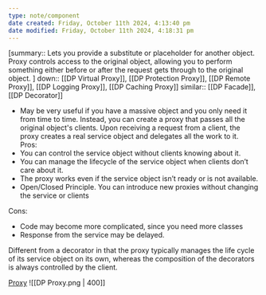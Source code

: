 ```yaml
---
type: note/component
date created: Friday, October 11th 2024, 4:13:40 pm
date modified: Friday, October 11th 2024, 4:18:31 pm
---
```

[summary:: Lets you provide a substitute or placeholder for another object. Proxy controls access to the original object, allowing you to perform something either before or after the request gets through to the original object. ]
down:: [[DP Virtual Proxy]], [[DP Protection Proxy]], [[DP Remote Proxy]], [[DP Logging Proxy]], [[DP Caching Proxy]]
similar:: [[DP Facade]], [[DP Decorator]]

- May be very useful if you have a massive object and you only need it from time to time. Instead, you can create a proxy that passes all the original object's clients. Upon receiving a request from a client, the proxy creates a real service object and delegates all the work to it.  
Pros:
- You can control the service object without clients knowing about it.
- You can manage the lifecycle of the service object when clients don’t care about it.
- The proxy works even if the service object isn’t ready or is not available.
- Open/Closed Principle. You can introduce new proxies without changing the service or clients

Cons:
- Code may become more complicated, since you need more classes
- Response from the service may be delayed. 

Different from a decorator in that the proxy typically manages the life cycle of its service object on its own, whereas the composition of the decorators is always controlled by the client. 

[Proxy](https://refactoring.guru/design-patterns/proxy)
![[DP Proxy.png | 400]]